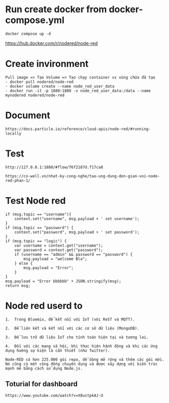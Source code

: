 # Run create docker from docker-compose.yml
    docker compose up -d

https://hub.docker.com/r/nodered/node-red
# Create invironment
    Pull image => Tạo Volume => Tạo chạy container vs vùng chứa đã tạo
    - docker pull nodered/node-red
    - docker volume create --name node_red_user_data
    - docker run -it -p 1880:1880 -v node_red_user_data:/data --name mynodered nodered/node-red
# Document
    https://docs.particle.io/reference/cloud-apis/node-red/#running-locally

# Test
    http://127.0.0.1:1880/#flow/f6f2187d.f17ca8

    https://co-well.vn/nhat-ky-cong-nghe/tao-ung-dung-don-gian-voi-node-red-phan-1/

# Test Node red 
    if (msg.topic == "username"){
        context.set("username", msg.payload + ' set username');
    }
    if (msg.topic == "password") {
        context.set("password", msg.payload + ' set password');
    }
    if (msg.topic == "logic") {
        var username = context.get("username");
        var password = context.get("password");
        if (username == "admin" && password == "password") {
            msg.payload = "welcome Bla";
        } else {
            msg.payload = "Error";
        }
    }
    msg.payload = "Error bbbbbb" + JSON.stringify(msg);
    return msg;

# Node red userd to 
    1.  Trong Bluemix, để kết nối với IoT (với ReST và MQTT).

    2.  Để liên kết và kết nối với các cơ sở dữ liệu (MongoDB).

    3.  Để lưu trữ dữ liệu IoT cho tính toán hiện tại và tương lai.

    4.  Đối với các mạng xã hội, khi thực hiện hành động và khi các ứng dụng hướng sự kiện là cần thiết (như Twitter).

    Node-RED có hơn 225.000 gói repo, dễ dàng mở rộng và thêm các gói mới. Nó cũng có một cộng đồng chuyên dụng và được xây dựng với kiến trúc mạnh mẽ bằng cách sử dụng Node.js.

## Toturial for dashboard
    https://www.youtube.com/watch?v=X8ustpkAJ-U